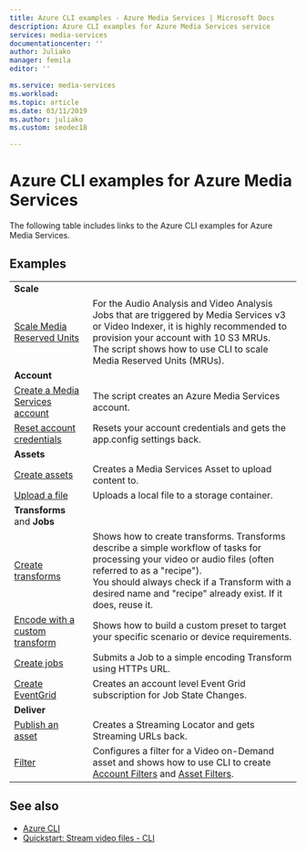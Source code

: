 ```yaml
---
title: Azure CLI examples - Azure Media Services | Microsoft Docs
description: Azure CLI examples for Azure Media Services service
services: media-services
documentationcenter: ''
author: Juliako
manager: femila
editor: ''

ms.service: media-services
ms.workload: 
ms.topic: article
ms.date: 03/11/2019
ms.author: juliako
ms.custom: seodec18

---
```


# Azure CLI examples for Azure Media Services

The following table includes links to the Azure CLI examples for Azure Media Services.

## Examples

|  |  |
|---|---|
|**Scale**||
| [Scale Media Reserved Units](media-reserved-units-cli-how-to.md)|For the Audio Analysis and Video Analysis Jobs that are triggered by Media Services v3 or Video Indexer, it is highly recommended to provision your account with 10 S3 MRUs. <br/>The script shows how to use CLI to scale Media Reserved Units (MRUs).|
|**Account**||
| [Create a Media Services account](create-account-cli-how-to.md) | The script creates an Azure Media Services account. |
| [Reset account credentials](./scripts/cli-reset-account-credentials.md)|Resets your account credentials and gets the app.config settings back.|
|**Assets**||
| [Create assets](./scripts/cli-create-asset.md)|Creates a Media Services Asset to upload content to.|
| [Upload a file](./scripts/cli-upload-file-asset.md)|Uploads a local file to a storage container.|
| **Transforms** and **Jobs**||
| [Create transforms](./scripts/cli-create-transform.md)|Shows how to create transforms. Transforms describe a simple workflow of tasks for processing your video or audio files (often referred to as a "recipe").<br/> You should always check if a Transform with a desired name and "recipe" already exist. If it does, reuse it. |
| [Encode with a custom transform](custom-preset-cli-howto.md) | Shows how to build a custom preset to target your specific scenario or device requirements.|
| [Create jobs](./scripts/cli-create-jobs.md)|Submits a Job to a simple encoding Transform using HTTPs URL.|
| [Create EventGrid](./scripts/cli-create-event-grid.md)|Creates an account level Event Grid subscription for Job State Changes.|
| **Deliver**||
| [Publish an asset](./scripts/cli-publish-asset.md)| Creates a  Streaming Locator and gets Streaming URLs back. |
| [Filter](filters-dynamic-manifest-cli-howto.md)| Configures a filter for a Video on-Demand asset and shows how to use CLI to create [Account Filters](https://docs.microsoft.com/cli/azure/ams/account-filter?view=azure-cli-latest) and [Asset Filters](https://docs.microsoft.com/cli/azure/ams/asset-filter?view=azure-cli-latest). 

## See also

- [Azure CLI](https://docs.microsoft.com/cli/azure/ams?view=azure-cli-latest)
- [Quickstart: Stream video files - CLI](stream-files-cli-quickstart.md)
